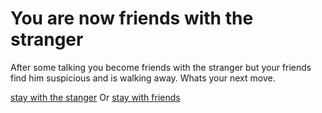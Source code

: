 # You are now friends with the stranger

After some talking you become friends with the stranger but your friends find him suspicious and is walking away. Whats your next move.

[stay with the stanger](enter-slaughter-house.md)
Or
[stay with friends](hit-by-a-wrecking-ball.md)
